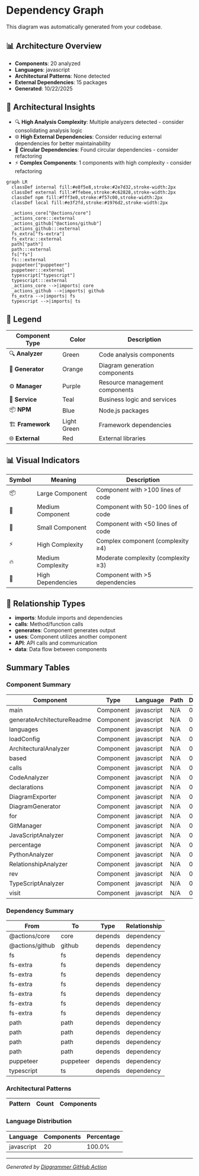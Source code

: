 # Dependency Graph

This diagram was automatically generated from your codebase.

## 📊 Architecture Overview

- **Components**: 20 analyzed
- **Languages**: javascript
- **Architectural Patterns**: None detected
- **External Dependencies**: 15 packages
- **Generated**: 10/22/2025

## 🧠 Architectural Insights

- 🔍 **High Analysis Complexity**: Multiple analyzers detected - consider consolidating analysis logic
- 🌐 **High External Dependencies**: Consider reducing external dependencies for better maintainability
- 🔄 **Circular Dependencies**: Found circular dependencies - consider refactoring
- ⚡ **Complex Components**: 1 components with high complexity - consider refactoring





```mermaid
graph LR
  classDef internal fill:#e8f5e8,stroke:#2e7d32,stroke-width:2px
  classDef external fill:#ffebee,stroke:#c62828,stroke-width:2px
  classDef npm fill:#fff3e0,stroke:#f57c00,stroke-width:2px
  classDef local fill:#e3f2fd,stroke:#1976d2,stroke-width:2px

  _actions_core["@actions/core"]
  _actions_core:::external
  _actions_github["@actions/github"]
  _actions_github:::external
  fs_extra["fs-extra"]
  fs_extra:::external
  path["path"]
  path:::external
  fs["fs"]
  fs:::external
  puppeteer["puppeteer"]
  puppeteer:::external
  typescript["typescript"]
  typescript:::external
  _actions_core -->|imports| core
  _actions_github -->|imports| github
  fs_extra -->|imports| fs
  typescript -->|imports| ts

```

## 🎨 Legend

| Component Type | Color | Description |
|---|---|---|
| 🔍 **Analyzer** | Green | Code analysis components |
| 🎨 **Generator** | Orange | Diagram generation components |
| ⚙️ **Manager** | Purple | Resource management components |
| 🔧 **Service** | Teal | Business logic and services |
| 📦 **NPM** | Blue | Node.js packages |
| 🏗️ **Framework** | Light Green | Framework dependencies |
| 🌐 **External** | Red | External libraries |

## 📊 Visual Indicators

| Symbol | Meaning | Description |
|---|---|---|
| 📦 | Large Component | Component with >100 lines of code |
| 📄 | Medium Component | Component with 50-100 lines of code |
| 📝 | Small Component | Component with <50 lines of code |
| ⚡ | High Complexity | Complex component (complexity ≥4) |
| 🔥 | Medium Complexity | Moderate complexity (complexity ≥3) |
| 🔗 | High Dependencies | Component with >5 dependencies |

## 🔗 Relationship Types

- **imports**: Module imports and dependencies
- **calls**: Method/function calls
- **generates**: Component generates output
- **uses**: Component utilizes another component
- **API**: API calls and communication
- **data**: Data flow between components


## Summary Tables

### Component Summary

| Component | Type | Language | Path | Dependencies |
|-----------|------|----------|------|-------------|
| main | Component | javascript | N/A | 0 |
| generateArchitectureReadme | Component | javascript | N/A | 0 |
| languages | Component | javascript | N/A | 0 |
| loadConfig | Component | javascript | N/A | 0 |
| ArchitecturalAnalyzer | Component | javascript | N/A | 0 |
| based | Component | javascript | N/A | 0 |
| calls | Component | javascript | N/A | 0 |
| CodeAnalyzer | Component | javascript | N/A | 0 |
| declarations | Component | javascript | N/A | 0 |
| DiagramExporter | Component | javascript | N/A | 0 |
| DiagramGenerator | Component | javascript | N/A | 0 |
| for | Component | javascript | N/A | 0 |
| GitManager | Component | javascript | N/A | 0 |
| JavaScriptAnalyzer | Component | javascript | N/A | 0 |
| percentage | Component | javascript | N/A | 0 |
| PythonAnalyzer | Component | javascript | N/A | 0 |
| RelationshipAnalyzer | Component | javascript | N/A | 0 |
| rev | Component | javascript | N/A | 0 |
| TypeScriptAnalyzer | Component | javascript | N/A | 0 |
| visit | Component | javascript | N/A | 0 |

### Dependency Summary

| From | To | Type | Relationship |
|------|---|------|-------------|
| @actions/core | core | depends | dependency |
| @actions/github | github | depends | dependency |
| fs | fs | depends | dependency |
| fs-extra | fs | depends | dependency |
| fs-extra | fs | depends | dependency |
| fs-extra | fs | depends | dependency |
| fs-extra | fs | depends | dependency |
| fs-extra | fs | depends | dependency |
| fs-extra | fs | depends | dependency |
| path | path | depends | dependency |
| path | path | depends | dependency |
| path | path | depends | dependency |
| path | path | depends | dependency |
| puppeteer | puppeteer | depends | dependency |
| typescript | ts | depends | dependency |

### Architectural Patterns

| Pattern | Count | Components |
|---------|-------|------------|

### Language Distribution

| Language | Components | Percentage |
|----------|------------|------------|
| javascript | 20 | 100.0% |



---
*Generated by [Diagrammer GitHub Action](https://github.com/samjhill/diagrammer)*
